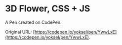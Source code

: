 # 3D Flower, CSS + JS

A Pen created on CodePen.

Original URL: [https://codepen.io/yoksel/pen/YwwLxE](https://codepen.io/yoksel/pen/YwwLxE).


